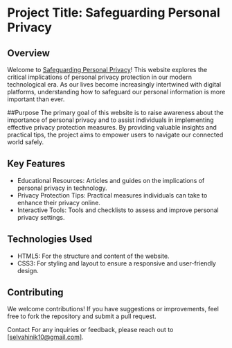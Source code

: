 # **Project Title: Safeguarding Personal Privacy**

## Overview
Welcome to [Safeguarding Personal Privacy](https://selvxhini-10.github.io/PersonalPrivacyWebsite/)! This website explores the critical implications of personal privacy protection in our modern technological era. As our lives become increasingly intertwined with digital platforms, understanding how to safeguard our personal information is more important than ever. 

##Purpose
The primary goal of this website is to raise awareness about the importance of personal privacy and to assist individuals in implementing effective privacy protection measures. By providing valuable insights and practical tips, the project aims to empower users to navigate our connected world safely.

## Key Features
- Educational Resources: Articles and guides on the implications of personal privacy in technology.
- Privacy Protection Tips: Practical measures individuals can take to enhance their privacy online.
- Interactive Tools: Tools and checklists to assess and improve personal privacy settings.

## Technologies Used 
- HTML5: For the structure and content of the website.
- CSS3: For styling and layout to ensure a responsive and user-friendly design.

## Contributing
We welcome contributions! If you have suggestions or improvements, feel free to fork the repository and submit a pull request.

Contact
For any inquiries or feedback, please reach out to [selvahinik10@gmail.com].

